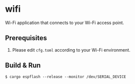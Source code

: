 # wifi

Wi-Fi application that connects to your Wi-Fi access point.

## Prerequisites

1. Please edit `cfg.toml` according to your Wi-Fi environment.

## Build & Run

```console
$ cargo espflash --release --monitor /dev/SERIAL_DEVICE
```
